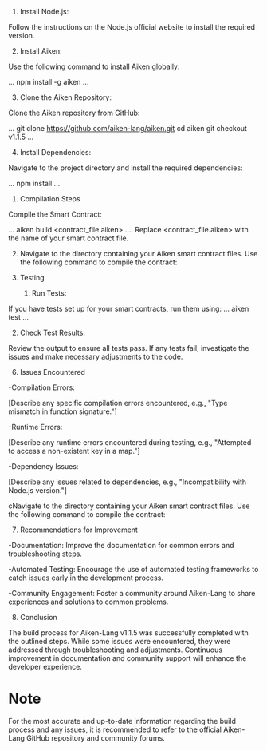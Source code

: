 1. Install Node.js:

Follow the instructions on the Node.js official website to install the required version.

2. Install Aiken:

Use the following command to install Aiken globally:

...
npm install -g aiken
...


3. Clone the Aiken Repository:

Clone the Aiken repository from GitHub:

...
git clone https://github.com/aiken-lang/aiken.git
cd aiken
git checkout v1.1.5
...

4. Install Dependencies:

Navigate to the project directory and install the required dependencies:

...
npm install
...

  1. Compilation Steps

   Compile the Smart Contract:

   ...
   aiken build <contract_file.aiken>
   ....
   Replace <contract_file.aiken> with the name of your smart contract file.

   2. Navigate to the directory containing your Aiken smart contract files.
Use the following command to compile the contract:


5. Testing

   1. Run Tests:

If you have tests set up for your smart contracts, run them using:
...
aiken test
...

   2. Check Test Results:

Review the output to ensure all tests pass. If any tests fail, investigate the issues and make necessary adjustments to the code.


6. Issues Encountered

-Compilation Errors:

[Describe any specific compilation errors encountered, e.g., "Type mismatch in function signature."]

-Runtime Errors:

[Describe any runtime errors encountered during testing, e.g., "Attempted to access a non-existent key in a map."]

-Dependency Issues:

[Describe any issues related to dependencies, e.g., "Incompatibility with Node.js version."]


cNavigate to the directory containing your Aiken smart contract files.
Use the following command to compile the contract:

7. Recommendations for Improvement

-Documentation: Improve the documentation for common errors and troubleshooting steps.

-Automated Testing: Encourage the use of automated testing frameworks to catch issues early in the development process.

-Community Engagement: Foster a community around Aiken-Lang to share experiences and solutions to common problems.

8. Conclusion

The build process for Aiken-Lang v1.1.5 was successfully completed with the outlined steps. While some issues were encountered, they were addressed through troubleshooting and adjustments. Continuous improvement in documentation and community support will enhance the developer experience.

# Note

For the most accurate and up-to-date information regarding the build process and any issues, it is recommended to refer to the official Aiken-Lang GitHub repository and community forums.
